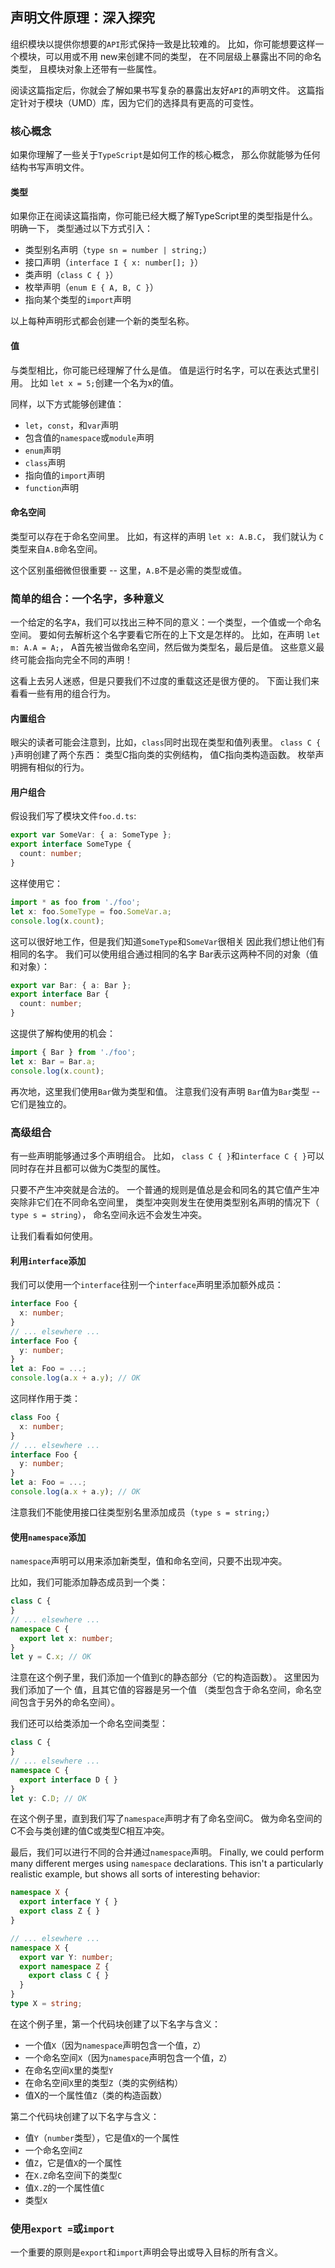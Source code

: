 ## 声明文件原理：深入探究
组织模块以提供你想要的`API`形式保持一致是比较难的。 比如，你可能想要这样一个模块，可以用或不用 new来创建不同的类型， 在不同层级上暴露出不同的命名类型， 且模块对象上还带有一些属性。

阅读这篇指定后，你就会了解如果书写复杂的暴露出友好`API`的声明文件。 这篇指定针对于模块（UMD）库，因为它们的选择具有更高的可变性。

### 核心概念
如果你理解了一些关于`TypeScript`是如何工作的核心概念， 那么你就能够为任何结构书写声明文件。

#### 类型
如果你正在阅读这篇指南，你可能已经大概了解TypeScript里的类型指是什么。 明确一下， 类型通过以下方式引入：

- 类型别名声明（`type sn = number | string;`）
- 接口声明（`interface I { x: number[]; }`）
- 类声明（`class C { }`）
- 枚举声明（`enum E { A, B, C }`）
- 指向某个类型的`import`声明

以上每种声明形式都会创建一个新的类型名称。

#### 值
与类型相比，你可能已经理解了什么是值。 值是运行时名字，可以在表达式里引用。 比如 `let x = 5;`创建一个名为x的值。

同样，以下方式能够创建值：

- `let`，`const`，和`var`声明
- 包含值的`namespace`或`module`声明
- `enum`声明
- `class`声明
- 指向值的`import`声明
- `function`声明
#### 命名空间
类型可以存在于命名空间里。 比如，有这样的声明 `let x: A.B.C`， 我们就认为 `C`类型来自`A.B`命名空间。

这个区别虽细微但很重要 -- 这里，`A.B`不是必需的类型或值。

### 简单的组合：一个名字，多种意义
一个给定的名字`A`，我们可以找出三种不同的意义：一个类型，一个值或一个命名空间。 要如何去解析这个名字要看它所在的上下文是怎样的。 比如，在声明 `let m: A.A = A;`， A首先被当做命名空间，然后做为类型名，最后是值。 这些意义最终可能会指向完全不同的声明！

这看上去另人迷惑，但是只要我们不过度的重载这还是很方便的。 下面让我们来看看一些有用的组合行为。

#### 内置组合
眼尖的读者可能会注意到，比如，`class`同时出现在类型和值列表里。 `class C { }`声明创建了两个东西： 类型C指向类的实例结构， 值C指向类构造函数。 枚举声明拥有相似的行为。

#### 用户组合
假设我们写了模块文件`foo.d.ts`:
```ts
export var SomeVar: { a: SomeType };
export interface SomeType {
  count: number;
}
```
这样使用它：
```ts
import * as foo from './foo';
let x: foo.SomeType = foo.SomeVar.a;
console.log(x.count);
```
这可以很好地工作，但是我们知道`SomeType`和`SomeVar`很相关 因此我们想让他们有相同的名字。 我们可以使用组合通过相同的名字 Bar表示这两种不同的对象（值和对象）：
```ts
export var Bar: { a: Bar };
export interface Bar {
  count: number;
}
```
这提供了解构使用的机会：
```ts
import { Bar } from './foo';
let x: Bar = Bar.a;
console.log(x.count);
```
再次地，这里我们使用`Bar`做为类型和值。 注意我们没有声明 `Bar`值为`Bar`类型 -- 它们是独立的。

### 高级组合
有一些声明能够通过多个声明组合。 比如， `class C { }`和`interface C { }`可以同时存在并且都可以做为C类型的属性。

只要不产生冲突就是合法的。 一个普通的规则是值总是会和同名的其它值产生冲突除非它们在不同命名空间里， 类型冲突则发生在使用类型别名声明的情况下（ `type s = string`）， 命名空间永远不会发生冲突。

让我们看看如何使用。

#### 利用`interface`添加
我们可以使用一个`interface`往别一个`interface`声明里添加额外成员：
```ts
interface Foo {
  x: number;
}
// ... elsewhere ...
interface Foo {
  y: number;
}
let a: Foo = ...;
console.log(a.x + a.y); // OK
```
这同样作用于类：
```ts
class Foo {
  x: number;
}
// ... elsewhere ...
interface Foo {
  y: number;
}
let a: Foo = ...;
console.log(a.x + a.y); // OK
```
注意我们不能使用接口往类型别名里添加成员（`type s = string;`）

#### 使用`namespace`添加
`namespace`声明可以用来添加新类型，值和命名空间，只要不出现冲突。

比如，我们可能添加静态成员到一个类：
```ts
class C {
}
// ... elsewhere ...
namespace C {
  export let x: number;
}
let y = C.x; // OK
```
注意在这个例子里，我们添加一个值到`C`的静态部分（它的构造函数）。 这里因为我们添加了一个 值，且其它值的容器是另一个值 （类型包含于命名空间，命名空间包含于另外的命名空间）。

我们还可以给类添加一个命名空间类型：
```ts
class C {
}
// ... elsewhere ...
namespace C {
  export interface D { }
}
let y: C.D; // OK
```
在这个例子里，直到我们写了`namespace`声明才有了命名空间C。 做为命名空间的 C不会与类创建的值C或类型C相互冲突。

最后，我们可以进行不同的合并通过`namespace`声明。 Finally, we could perform many different merges using `namespace` declarations. This isn't a particularly realistic example, but shows all sorts of interesting behavior:
```ts
namespace X {
  export interface Y { }
  export class Z { }
}

// ... elsewhere ...
namespace X {
  export var Y: number;
  export namespace Z {
    export class C { }
  }
}
type X = string;
```
在这个例子里，第一个代码块创建了以下名字与含义：

- 一个值`X`（因为`namespace`声明包含一个值，`Z`）
- 一个命名空间`X`（因为`namespace`声明包含一个值，`Z`）
- 在命名空间`X`里的类型`Y`
- 在命名空间`X`里的类型`Z`（类的实例结构）
- 值X的一个属性值`Z`（类的构造函数）

第二个代码块创建了以下名字与含义：

- 值`Y`（`number`类型），它是值`X`的一个属性
- 一个命名空间`Z`
- 值`Z`，它是值`X`的一个属性
- 在`X.Z`命名空间下的类型`C`
- 值`X.Z`的一个属性值`C`
- 类型`X`
### 使用`export =`或`import`
一个重要的原则是`export`和`import`声明会导出或导入目标的所有含义。